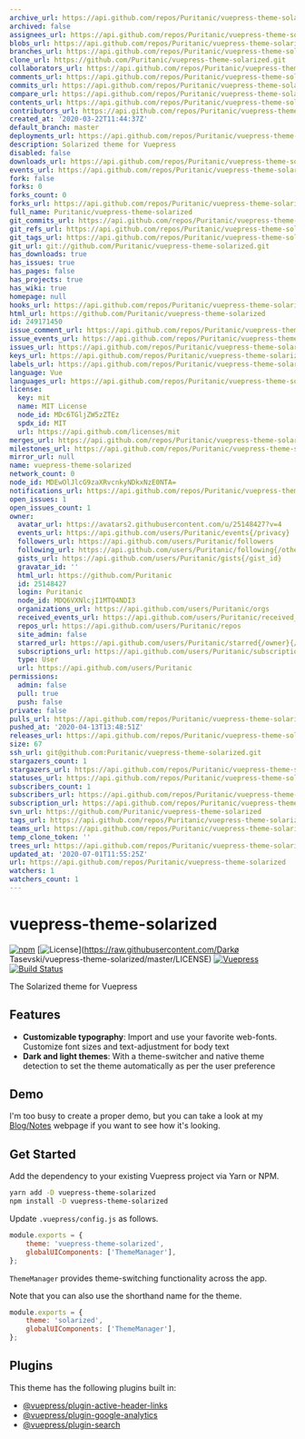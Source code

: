 ```yaml
---
archive_url: https://api.github.com/repos/Puritanic/vuepress-theme-solarized/{archive_format}{/ref}
archived: false
assignees_url: https://api.github.com/repos/Puritanic/vuepress-theme-solarized/assignees{/user}
blobs_url: https://api.github.com/repos/Puritanic/vuepress-theme-solarized/git/blobs{/sha}
branches_url: https://api.github.com/repos/Puritanic/vuepress-theme-solarized/branches{/branch}
clone_url: https://github.com/Puritanic/vuepress-theme-solarized.git
collaborators_url: https://api.github.com/repos/Puritanic/vuepress-theme-solarized/collaborators{/collaborator}
comments_url: https://api.github.com/repos/Puritanic/vuepress-theme-solarized/comments{/number}
commits_url: https://api.github.com/repos/Puritanic/vuepress-theme-solarized/commits{/sha}
compare_url: https://api.github.com/repos/Puritanic/vuepress-theme-solarized/compare/{base}...{head}
contents_url: https://api.github.com/repos/Puritanic/vuepress-theme-solarized/contents/{+path}
contributors_url: https://api.github.com/repos/Puritanic/vuepress-theme-solarized/contributors
created_at: '2020-03-22T11:44:37Z'
default_branch: master
deployments_url: https://api.github.com/repos/Puritanic/vuepress-theme-solarized/deployments
description: Solarized theme for Vuepress
disabled: false
downloads_url: https://api.github.com/repos/Puritanic/vuepress-theme-solarized/downloads
events_url: https://api.github.com/repos/Puritanic/vuepress-theme-solarized/events
fork: false
forks: 0
forks_count: 0
forks_url: https://api.github.com/repos/Puritanic/vuepress-theme-solarized/forks
full_name: Puritanic/vuepress-theme-solarized
git_commits_url: https://api.github.com/repos/Puritanic/vuepress-theme-solarized/git/commits{/sha}
git_refs_url: https://api.github.com/repos/Puritanic/vuepress-theme-solarized/git/refs{/sha}
git_tags_url: https://api.github.com/repos/Puritanic/vuepress-theme-solarized/git/tags{/sha}
git_url: git://github.com/Puritanic/vuepress-theme-solarized.git
has_downloads: true
has_issues: true
has_pages: false
has_projects: true
has_wiki: true
homepage: null
hooks_url: https://api.github.com/repos/Puritanic/vuepress-theme-solarized/hooks
html_url: https://github.com/Puritanic/vuepress-theme-solarized
id: 249171450
issue_comment_url: https://api.github.com/repos/Puritanic/vuepress-theme-solarized/issues/comments{/number}
issue_events_url: https://api.github.com/repos/Puritanic/vuepress-theme-solarized/issues/events{/number}
issues_url: https://api.github.com/repos/Puritanic/vuepress-theme-solarized/issues{/number}
keys_url: https://api.github.com/repos/Puritanic/vuepress-theme-solarized/keys{/key_id}
labels_url: https://api.github.com/repos/Puritanic/vuepress-theme-solarized/labels{/name}
language: Vue
languages_url: https://api.github.com/repos/Puritanic/vuepress-theme-solarized/languages
license:
  key: mit
  name: MIT License
  node_id: MDc6TGljZW5zZTEz
  spdx_id: MIT
  url: https://api.github.com/licenses/mit
merges_url: https://api.github.com/repos/Puritanic/vuepress-theme-solarized/merges
milestones_url: https://api.github.com/repos/Puritanic/vuepress-theme-solarized/milestones{/number}
mirror_url: null
name: vuepress-theme-solarized
network_count: 0
node_id: MDEwOlJlcG9zaXRvcnkyNDkxNzE0NTA=
notifications_url: https://api.github.com/repos/Puritanic/vuepress-theme-solarized/notifications{?since,all,participating}
open_issues: 1
open_issues_count: 1
owner:
  avatar_url: https://avatars2.githubusercontent.com/u/25148427?v=4
  events_url: https://api.github.com/users/Puritanic/events{/privacy}
  followers_url: https://api.github.com/users/Puritanic/followers
  following_url: https://api.github.com/users/Puritanic/following{/other_user}
  gists_url: https://api.github.com/users/Puritanic/gists{/gist_id}
  gravatar_id: ''
  html_url: https://github.com/Puritanic
  id: 25148427
  login: Puritanic
  node_id: MDQ6VXNlcjI1MTQ4NDI3
  organizations_url: https://api.github.com/users/Puritanic/orgs
  received_events_url: https://api.github.com/users/Puritanic/received_events
  repos_url: https://api.github.com/users/Puritanic/repos
  site_admin: false
  starred_url: https://api.github.com/users/Puritanic/starred{/owner}{/repo}
  subscriptions_url: https://api.github.com/users/Puritanic/subscriptions
  type: User
  url: https://api.github.com/users/Puritanic
permissions:
  admin: false
  pull: true
  push: false
private: false
pulls_url: https://api.github.com/repos/Puritanic/vuepress-theme-solarized/pulls{/number}
pushed_at: '2020-04-13T13:48:51Z'
releases_url: https://api.github.com/repos/Puritanic/vuepress-theme-solarized/releases{/id}
size: 67
ssh_url: git@github.com:Puritanic/vuepress-theme-solarized.git
stargazers_count: 1
stargazers_url: https://api.github.com/repos/Puritanic/vuepress-theme-solarized/stargazers
statuses_url: https://api.github.com/repos/Puritanic/vuepress-theme-solarized/statuses/{sha}
subscribers_count: 1
subscribers_url: https://api.github.com/repos/Puritanic/vuepress-theme-solarized/subscribers
subscription_url: https://api.github.com/repos/Puritanic/vuepress-theme-solarized/subscription
svn_url: https://github.com/Puritanic/vuepress-theme-solarized
tags_url: https://api.github.com/repos/Puritanic/vuepress-theme-solarized/tags
teams_url: https://api.github.com/repos/Puritanic/vuepress-theme-solarized/teams
temp_clone_token: ''
trees_url: https://api.github.com/repos/Puritanic/vuepress-theme-solarized/git/trees{/sha}
updated_at: '2020-07-01T11:55:25Z'
url: https://api.github.com/repos/Puritanic/vuepress-theme-solarized
watchers: 1
watchers_count: 1
---
```


# vuepress-theme-solarized

[![npm](https://img.shields.io/npm/v/vuepress-theme-solarized)](https://www.npmjs.com/package/vuepress-theme-solarized) [![License](https://img.shields.io/badge/license-MIT-green.svg)](https://raw.githubusercontent.com/Darkø Tasevski/vuepress-theme-solarized/master/LICENSE) [![Vuepress](https://img.shields.io/github/package-json/dependency-version/Puritanic/vuepress-theme-solarized/@vuepress/plugin-search?label=vuepress)](https://github.com/vuejs/vuepress) [![Build Status](https://travis-ci.org/Puritanic/vuepress-theme-solarized.svg?branch=master)](https://travis-ci.org/Puritanic/vuepress-theme-solarized)

The Solarized theme for Vuepress

## Features

-   **Customizable typography**: Import and use your favorite web-fonts. Customize font sizes and text-adjustment for body text
-   **Dark and light themes**: With a theme-switcher and native theme detection to set the theme automatically as per the user preference

## Demo

I'm too busy to create a proper demo, but you can take a look at my [Blog/Notes](https://puritanic.github.io/CompSci/) webpage if you want to see how it's looking.

## Get Started

Add the dependency to your existing Vuepress project via Yarn or NPM.

```sh
yarn add -D vuepress-theme-solarized
npm install -D vuepress-theme-solarized
```

Update `.vuepress/config.js` as follows.

```js
module.exports = {
	theme: 'vuepress-theme-solarized',
	globalUIComponents: ['ThemeManager'],
};
```

`ThemeManager` provides theme-switching functionality across the app.

Note that you can also use the shorthand name for the theme.

```js
module.exports = {
	theme: 'solarized',
	globalUIComponents: ['ThemeManager'],
};
```

## Plugins

This theme has the following plugins built in:

-   [@vuepress/plugin-active-header-links](https://github.com/vuejs/vuepress/tree/master/packages/@vuepress/plugin-active-header-links)
-   [@vuepress/plugin-google-analytics](https://github.com/vuejs/vuepress/tree/master/packages/%40vuepress/plugin-google-analytics)
-   [@vuepress/plugin-search](https://github.com/vuejs/vuepress/tree/master/packages/%40vuepress/plugin-search)
